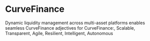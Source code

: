 # CurveFinance
Dynamic liquidity management across multi-asset platforms enables seamless CurveFinance adjectives for CurveFinance:, Scalable, Transparent, Agile, Resilient, Intelligent, Autonomous
